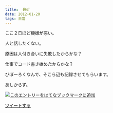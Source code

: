 ```yaml
---
title:  最近
date: 2012-01-20
tags: 日常
---
```

ここ２日ほど機嫌が悪い。

人と話したくない。

原因は人付き合いに失敗したからかな？

仕事でコード書き始めたからかな？

びぼーろくなんで、そこら辺も記録させてもらいます。

あしからず。

[![このエントリーをはてなブックマークに追加](http://b.st-hatena.com/images/entry-button/button-only.gif)](http://b.hatena.ne.jp/entry/http://d.hatena.ne.jp "このエントリーをはてなブックマークに追加")

[ツイートする](http://twitter.com/share)
